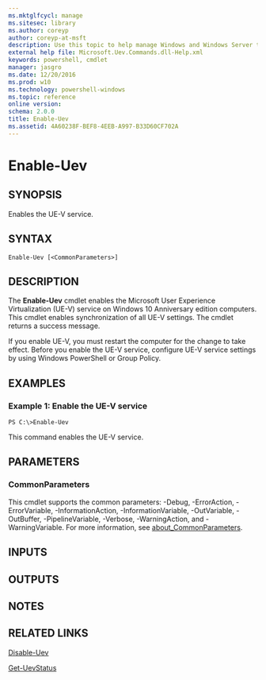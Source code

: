```yaml
---
ms.mktglfcycl: manage
ms.sitesec: library
ms.author: coreyp
author: coreyp-at-msft
description: Use this topic to help manage Windows and Windows Server technologies with Windows PowerShell.
external help file: Microsoft.Uev.Commands.dll-Help.xml
keywords: powershell, cmdlet
manager: jasgro
ms.date: 12/20/2016
ms.prod: w10
ms.technology: powershell-windows
ms.topic: reference
online version: 
schema: 2.0.0
title: Enable-Uev
ms.assetid: 4A60238F-BEF8-4EEB-A997-B33D60CF702A
---
```


# Enable-Uev

## SYNOPSIS
Enables the UE-V service.

## SYNTAX

```
Enable-Uev [<CommonParameters>]
```

## DESCRIPTION
The **Enable-Uev** cmdlet enables the Microsoft User Experience Virtualization (UE-V) service on Windows 10 Anniversary edition computers.
This cmdlet enables synchronization of all UE-V settings.
The cmdlet returns a success message.

If you enable UE-V, you must restart the computer for the change to take effect.
Before you enable the UE-V service, configure UE-V service settings by using Windows PowerShell or Group Policy.

## EXAMPLES

### Example 1: Enable the UE-V service
```
PS C:\>Enable-Uev
```

This command enables the UE-V service.

## PARAMETERS

### CommonParameters
This cmdlet supports the common parameters: -Debug, -ErrorAction, -ErrorVariable, -InformationAction, -InformationVariable, -OutVariable, -OutBuffer, -PipelineVariable, -Verbose, -WarningAction, and -WarningVariable. For more information, see [about_CommonParameters](http://go.microsoft.com/fwlink/?LinkID=113216).

## INPUTS

## OUTPUTS

## NOTES

## RELATED LINKS

[Disable-Uev](./disable-uev.md)

[Get-UevStatus](./get-uevstatus.md)


